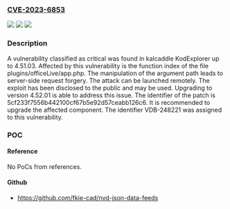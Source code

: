 ### [CVE-2023-6853](https://cve.mitre.org/cgi-bin/cvename.cgi?name=CVE-2023-6853)
![](https://img.shields.io/static/v1?label=Product&message=KodExplorer&color=blue)
![](https://img.shields.io/static/v1?label=Version&message=%3D%204.51.03%20&color=brighgreen)
![](https://img.shields.io/static/v1?label=Vulnerability&message=CWE-918%20Server-Side%20Request%20Forgery&color=brighgreen)

### Description

A vulnerability classified as critical was found in kalcaddle KodExplorer up to 4.51.03. Affected by this vulnerability is the function index of the file plugins/officeLive/app.php. The manipulation of the argument path leads to server-side request forgery. The attack can be launched remotely. The exploit has been disclosed to the public and may be used. Upgrading to version 4.52.01 is able to address this issue. The identifier of the patch is 5cf233f7556b442100cf67b5e92d57ceabb126c6. It is recommended to upgrade the affected component. The identifier VDB-248221 was assigned to this vulnerability.

### POC

#### Reference
No PoCs from references.

#### Github
- https://github.com/fkie-cad/nvd-json-data-feeds

